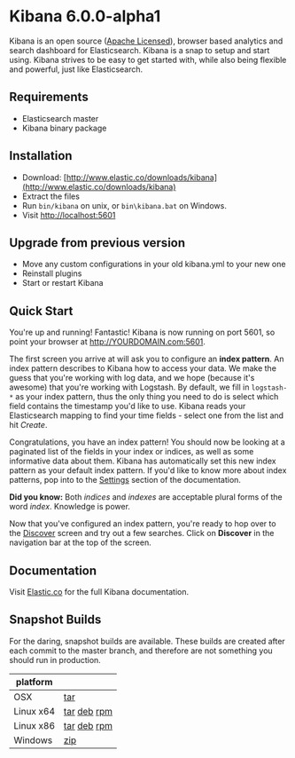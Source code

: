 # Kibana 6.0.0-alpha1

Kibana is an open source ([Apache Licensed](https://github.com/elastic/kibana/blob/master/LICENSE.md)), browser based analytics and search dashboard for Elasticsearch. Kibana is a snap to setup and start using. Kibana strives to be easy to get started with, while also being flexible and powerful, just like Elasticsearch.

## Requirements

- Elasticsearch master
- Kibana binary package

## Installation

* Download: [http://www.elastic.co/downloads/kibana](http://www.elastic.co/downloads/kibana)
* Extract the files
* Run `bin/kibana` on unix, or `bin\kibana.bat` on Windows.
* Visit [http://localhost:5601](http://localhost:5601)


## Upgrade from previous version

* Move any custom configurations in your old kibana.yml to your new one
* Reinstall plugins
* Start or restart Kibana

## Quick Start

You're up and running! Fantastic! Kibana is now running on port 5601, so point your browser at http://YOURDOMAIN.com:5601.

The first screen you arrive at will ask you to configure an **index pattern**. An index pattern describes to Kibana how to access your data. We make the guess that you're working with log data, and we hope (because it's awesome) that you're working with Logstash. By default, we fill in `logstash-*` as your index pattern, thus the only thing you need to do is select which field contains the timestamp you'd like to use. Kibana reads your Elasticsearch mapping to find your time fields - select one from the list and hit *Create*.

Congratulations, you have an index pattern! You should now be looking at a paginated list of the fields in your index or indices, as well as some informative data about them. Kibana has automatically set this new index pattern as your default index pattern. If you'd like to know more about index patterns, pop into to the [Settings](#settings) section of the documentation.

**Did you know:** Both *indices* and *indexes* are acceptable plural forms of the word *index*. Knowledge is power.

Now that you've configured an index pattern, you're ready to hop over to the [Discover](#discover) screen and try out a few searches. Click on **Discover** in the navigation bar at the top of the screen.

## Documentation

Visit [Elastic.co](http://www.elastic.co/guide/en/kibana/current/index.html) for the full Kibana documentation.

## Snapshot Builds

For the daring, snapshot builds are available. These builds are created after each commit to the master branch, and therefore are not something you should run in production.

| platform |  |
| --- | --- |
| OSX | [tar](http://download.elastic.co/kibana/kibana-snapshot/kibana-6.0.0-alpha1-SNAPSHOT-darwin-x86_64.tar.gz) |
| Linux x64 | [tar](http://download.elastic.co/kibana/kibana-snapshot/kibana-6.0.0-alpha1-SNAPSHOT-linux-x86_64.tar.gz) [deb](https://download.elastic.co/kibana/kibana-snapshot/kibana-6.0.0-alpha1-SNAPSHOT-amd64.deb) [rpm](https://download.elastic.co/kibana/kibana-snapshot/kibana-6.0.0-alpha1-SNAPSHOT-x86_64.rpm) |
| Linux x86 | [tar](http://download.elastic.co/kibana/kibana-snapshot/kibana-6.0.0-alpha1-SNAPSHOT-linux-x86.tar.gz) [deb](https://download.elastic.co/kibana/kibana-snapshot/kibana-6.0.0-alpha1-SNAPSHOT-i386.deb) [rpm](https://download.elastic.co/kibana/kibana-snapshot/kibana-6.0.0-alpha1-SNAPSHOT-i686.rpm) |
| Windows | [zip](http://download.elastic.co/kibana/kibana-snapshot/kibana-6.0.0-alpha1-SNAPSHOT-windows-x86.zip) |
